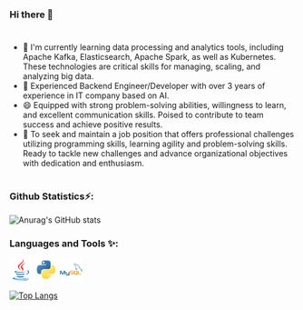 ### Hi there 👋
#

- 🌱 I'm currently learning data processing and analytics tools, including Apache Kafka, Elasticsearch, Apache Spark, as well as Kubernetes. These technologies are critical skills for managing, scaling, and analyzing big data.
- 👯 Experienced Backend Engineer/Developer with over 3 years of experience in IT company based on AI.
- 😄 Equipped with strong problem-solving abilities, willingness to learn, and excellent communication skills. Poised to contribute to team success and achieve positive results. 
- 🤔 To seek and maintain a job position that offers professional challenges utilizing programming skills, learning agility and problem-solving skills. Ready to tackle new challenges and advance organizational objectives with dedication and enthusiasm.

#

### Github Statistics⚡:

![Anurag's GitHub stats](https://github-readme-stats.vercel.app/api?username=dmsdms39&hide=stars&show_icons=true&theme=dracula)

### Languages and Tools ✨:

<img src = "https://raw.githubusercontent.com/devicons/devicon/master/icons/java/java-original.svg" width="8%"> <img src = "https://raw.githubusercontent.com/devicons/devicon/master/icons/python/python-original.svg" width="8%">  <img src = "https://raw.githubusercontent.com/devicons/devicon/master/icons/mysql/mysql-original-wordmark.svg" width="8%">

[![Top Langs](https://github-readme-stats.vercel.app/api/top-langs/?username=dmsdms39&layout=compact&theme=dracula)](https://github.com/dmsdms39/github-readme-stats)



###

<!--
**dmsdms39/dmsdms39** is a ✨ _special_ ✨ repository because its `README.md` (this file) appears on your GitHub profile.

Here are some ideas to get you started:

- 🔭 I’m currently working on ...
- 🌱 I’m currently learning ...
- 👯 I’m looking to collaborate on ...
- 🤔 I’m looking for help with ...
- 💬 Ask me about ...
- 📫 How to reach me: ...
- 💬 Pronouns: ...
- ⚡ Fun fact: ...
-->
